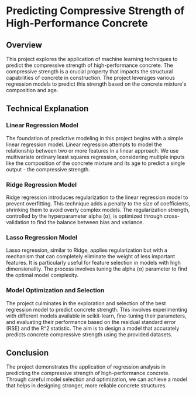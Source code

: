 # Predicting Compressive Strength of High-Performance Concrete

## Overview
This project explores the application of machine learning techniques to predict the compressive strength of high-performance concrete. The compressive strength is a crucial property that impacts the structural capabilities of concrete in construction. The project leverages various regression models to predict this strength based on the concrete mixture's composition and age.

## Technical Explanation

### Linear Regression Model
The foundation of predictive modeling in this project begins with a simple linear regression model. Linear regression attempts to model the relationship between two or more features in a linear approach. We use multivariate ordinary least squares regression, considering multiple inputs like the composition of the concrete mixture and its age to predict a single output - the compressive strength.

### Ridge Regression Model
Ridge regression introduces regularization to the linear regression model to prevent overfitting. This technique adds a penalty to the size of coefficients, shrinking them to avoid overly complex models. The regularization strength, controlled by the hyperparameter alpha (α), is optimized through cross-validation to find the balance between bias and variance.

### Lasso Regression Model
Lasso regression, similar to Ridge, applies regularization but with a mechanism that can completely eliminate the weight of less important features. It is particularly useful for feature selection in models with high dimensionality. The process involves tuning the alpha (α) parameter to find the optimal model complexity.

### Model Optimization and Selection
The project culminates in the exploration and selection of the best regression model to predict concrete strength. This involves experimenting with different models available in scikit-learn, fine-tuning their parameters, and evaluating their performance based on the residual standard error (RSE) and the R^2 statistic. The aim is to design a model that accurately predicts concrete compressive strength using the provided datasets.

## Conclusion
The project demonstrates the application of regression analysis in predicting the compressive strength of high-performance concrete. Through careful model selection and optimization, we can achieve a model that helps in designing stronger, more reliable concrete structures.
